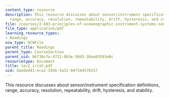 ```yaml
---
content_type: resource
description: This resource discusses about sensor/instrument specification definitions,
  range, accuracy, resolution, repeatability, drift, hysteresis, and stability.
file: /courses/2-693-principles-of-oceanographic-instrument-systems-sensors-and-measurements-13-998-spring-2004/daeded41eca2345b5a3204f344576157_lec2_irish.pdf
file_type: application/pdf
learning_resource_types:
- Readings
ocw_type: OCWFile
parent_title: Readings
parent_type: CourseSection
parent_uid: b6730cfa-4722-0b3e-50d3-30aa03593e0c
resourcetype: Document
title: lec2_irish.pdf
uid: daeded41-eca2-345b-5a32-04f344576157
---
```

This resource discusses about sensor/instrument specification definitions, range, accuracy, resolution, repeatability, drift, hysteresis, and stability.

